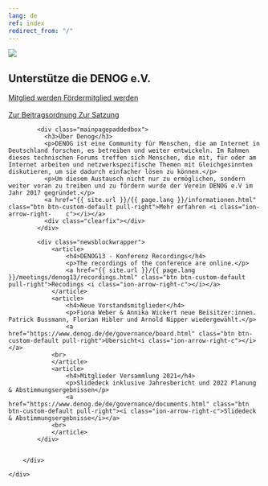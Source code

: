 ```yaml
---
lang: de
ref: index
redirect_from: "/"
---
```

<div id="mainpage">
    <div class="pagecontentblock">
        <div class="mainpagebox mainpageboxlarge">
            <div>
                <div class="container">
                    <div class="row">
                        <div class="col-md-6 col-sm-12">
                             <a href="{{ site.url }}/{{ page.lang }}/meetings/denog13/index.html" class="btn btn-custom-default float-md-right"><img src="{{ site.url }}/images/logos/denog13.png" id="mainpagelogo" /></a>
                        </div>
                        <div class="col-md-6 col-sm-12">
                        <h2 class="mainpageboxheadline">Unterstütze die DENOG e.V.</h2>
                        <p><a href="/de/governance/become_member.html" class="btn btn-custom-default">Mitglied werden <i class="ion-arrow-right-c"></i></a> <a href="/de/governance/become_sustaining_member.html" class="btn btn-custom-default">Fördermitglied werden <i class="ion-arrow-right-c"></i></a><br /> <br />
                        <a href="/files/gov/20201110_DENOG_Beitragsordnung FINAL 20201110.pdf" class="btn btn-custom-default">Zur Beitragsordnung <i class="ion-arrow-right-c"></i></a> <a href="/files/verein/20171124-DENOG_Satzung.pdf" class="btn btn-custom-default">Zur Satzung <i class="ion-arrow-right-c"></i></a></p>
                        </div>
                    </div>
                </div>
            </div>
        </div>
        <div class="container">


            <div class="mainpagepaddedbox">
              <h3>Über Denog</h3>
              <p>DENOG ist eine Community für Menschen, die am Internet in Deutschland forschen, es betreiben und weiter entwickeln. Im Rahmen dieses technischen Forums treffen sich Menschen, die mit, für oder am Internet arbeiten und netzwerkspezifische Themen mit Gleichgesinnten diskutieren, um sie dadurch einfacher lösen zu können.</p>
              <p>Um diesem Austausch nicht nur zu ermöglichen, sondern weiter voran zu treiben und zu fördern wurde der Verein DENOG e.V im Jahr 2017 gegründet.</p>
              <a href="{{ site.url }}/{{ page.lang }}/informationen.html" class="btn btn-custom-default pull-right">Mehr erfahren <i class="ion-arrow-right-    c"></i></a>
              <div class="clearfix"></div>
            </div>

            <div class="newsblockwrapper">
                <article>
                    <h4>DENOG13 - Konferenz Recordings</h4>
                    <p>The recordings of the conference are online.</p>
                    <a href="{{ site.url }}/{{ page.lang }}/meetings/denog13/recordings.html" class="btn btn-custom-default pull-right">Recodings <i class="ion-arrow-right-c"></i></a>
                </article>
                <article>
                    <h4>Neue Vorstandsmitglieder</h4>
                    <p>Fiona Weber & Annika Wickert neue Beisitzer:innen. Patrick Bussmann, Florian Hibler und Arnold Nipper wiedergewählt.</p>
                    <a href="https://www.denog.de/de/governance/board.html" class="btn btn-custom-default pull-right">Übersicht<i class="ion-arrow-right-c"></i></a>
                <br>
                </article>
                <article>
                    <h4>Mitglieder Versammlung 2021</h4>
                    <p>Slidedeck inklusive Jahresbericht und 2022 Planung & Abstimmungsergebnissen</p>
                    <a href="https://www.denog.de/de/governance/documents.html" class="btn btn-custom-default pull-right"><i class="ion-arrow-right-c">Slidedeck & Abstimmungsergebnisse</i></a>
                <br>
                </article>
            </div>


        </div>

    </div>
</div>
